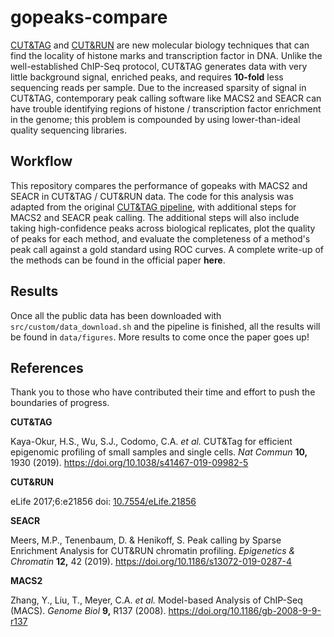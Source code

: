 # gopeaks-compare

[CUT&TAG](https://www.nature.com/articles/s41467-019-09982-5) and [CUT&RUN](https://elifesciences.org/articles/21856) are new molecular biology techniques that can find the locality of histone marks and transcription factor in DNA. Unlike the well-established ChIP-Seq protocol, CUT&TAG generates data with very little background signal, enriched peaks, and requires **10-fold** less sequencing reads per sample. Due to the increased sparsity of signal in CUT&TAG, contemporary peak calling software like MACS2 and SEACR can have trouble identifying regions of histone / transcription factor enrichment in the genome; this problem is compounded by using lower-than-ideal quality sequencing libraries.

## Workflow 

This repository compares the performance of gopeaks with MACS2 and SEACR in CUT&TAG / CUT&RUN data. The code for this analysis was adapted from the original [CUT&TAG pipeline](https://github.com/maxsonBraunLab/cutTag-pipeline), with additional steps for MACS2 and SEACR peak calling. The additional steps will also include taking high-confidence peaks across biological replicates, plot the quality of peaks for each method, and evaluate the completeness of a method's peak call against a gold standard using ROC curves. A complete write-up of the methods can be found in the official paper **here**.

## Results

Once all the public data has been downloaded with `src/custom/data_download.sh` and the pipeline is finished, all the results will be found in `data/figures`. More results to come once the paper goes up!

## References

Thank you to those who have contributed their time and effort to push the boundaries of progress. 

**CUT&TAG**

Kaya-Okur, H.S., Wu, S.J., Codomo, C.A. *et al.* CUT&Tag for efficient epigenomic profiling of small samples and single cells. *Nat Commun* **10,** 1930 (2019). https://doi.org/10.1038/s41467-019-09982-5

**CUT&RUN**

eLife 2017;6:e21856      doi: [10.7554/eLife.21856](https://doi.org/10.7554/eLife.21856)

**SEACR**

Meers, M.P., Tenenbaum, D. & Henikoff, S. Peak calling by Sparse Enrichment Analysis for CUT&RUN chromatin profiling. *Epigenetics & Chromatin* **12,** 42 (2019). https://doi.org/10.1186/s13072-019-0287-4

**MACS2**

Zhang, Y., Liu, T., Meyer, C.A. *et al.* Model-based Analysis of ChIP-Seq (MACS). *Genome Biol* **9,** R137 (2008). https://doi.org/10.1186/gb-2008-9-9-r137

